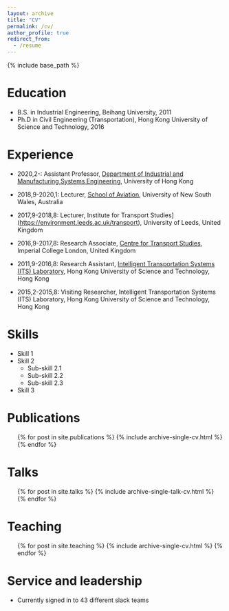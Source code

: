 ```yaml
---
layout: archive
title: "CV"
permalink: /cv/
author_profile: true
redirect_from:
  - /resume
---
```


{% include base_path %}

Education
======
* B.S. in Industrial Engineering, Beihang University, 2011
* Ph.D in Civil Engineering (Transportation), Hong Kong University of Science and Technology, 2016

Experience
======
* 2020,2-: Assistant Professor, [Department of Industrial and Manufacturing Systems Engineering](https://www.imse.hku.hk/), University of Hong Kong

* 2018,9-2020,1: Lecturer, [School of Aviation](https://research.unsw.edu.au/people/dr-fangni-zhang), University of New South Wales, Australia

* 2017,9-2018,8: Lecturer, Institute for Transport Studies](https://environment.leeds.ac.uk/transport), University of Leeds, United Kingdom

* 2016,9-2017,8: Research Associate, [Centre for Transport Studies](https://www.imperial.ac.uk/transport-studies), Imperial College London, United Kingdom

* 2011,9-2016,8: Research Assistant, [Intelligent Transportation Systems (ITS) Laboratory](https://sites.google.com/view/hkustits/home), Hong Kong University of Science and  Technology, Hong Kong

* 2015,2-2015,8: Visiting Researcher, Intelligent Transportation Systems (ITS) Laboratory, Hong Kong University of Science and  Technology, Hong Kong



  
Skills
======
* Skill 1
* Skill 2
  * Sub-skill 2.1
  * Sub-skill 2.2
  * Sub-skill 2.3
* Skill 3

Publications
======
  <ul>{% for post in site.publications %}
    {% include archive-single-cv.html %}
  {% endfor %}</ul>
  
Talks
======
  <ul>{% for post in site.talks %}
    {% include archive-single-talk-cv.html %}
  {% endfor %}</ul>
  
Teaching
======
  <ul>{% for post in site.teaching %}
    {% include archive-single-cv.html %}
  {% endfor %}</ul>
  
Service and leadership
======
* Currently signed in to 43 different slack teams
